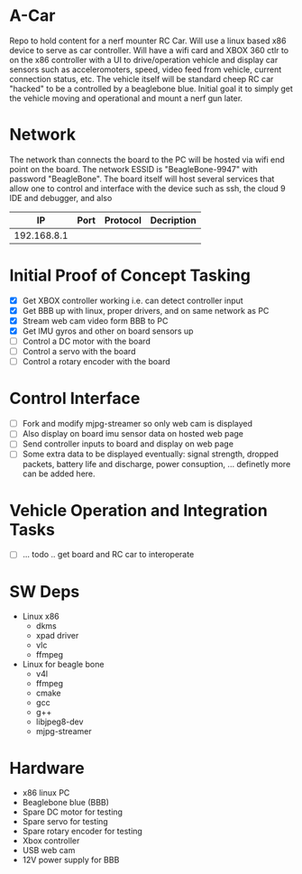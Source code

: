 # A-Car
Repo to hold content for a nerf mounter RC Car. Will use a linux based x86
device to serve as car controller. Will have a wifi card and XBOX 360 ctlr to
on the x86 controller with a UI to drive/operation vehicle and display car 
sensors such as acceleromoters, speed, video feed from vehicle, current 
connection status, etc. The vehicle itself will be standard cheep RC car 
"hacked" to be a controlled by a beaglebone blue. Initial goal it to simply
get the vehicle moving and operational and mount a nerf gun later.

# Network
The network than connects the board to the PC will be hosted via wifi end point
on the board. The network ESSID is "BeagleBone-9947" with password "BeagleBone".
The board itself will host several services that allow one to control and 
interface with the device such as ssh, the cloud 9 IDE and debugger, and also

| IP  | Port | Protocol | Decription |
| --- | ---  | -------- | ---------- |
| 192.168.8.1

# Initial Proof of Concept Tasking
- [X] Get XBOX controller working i.e. can detect controller input
- [X] Get BBB up with linux, proper drivers, and on same network as PC
- [X] Stream web cam video form BBB to PC
- [X] Get IMU gyros and other on board sensors up
- [ ] Control a DC motor with the board
- [ ] Control a servo with the board
- [ ] Control a rotary encoder with the board

# Control Interface
- [ ] Fork and modify mjpg-streamer so only web cam is displayed
- [ ] Also display on board imu sensor data on hosted web page
- [ ] Send controller inputs to board and display on web page
- [ ] Some extra data to be displayed eventually: signal strength, dropped
      packets, battery life and discharge, power consuption, ... definetly more
      can be added here.

# Vehicle Operation and Integration Tasks
- [ ] ... todo .. get board and RC car to interoperate

# SW Deps
- Linux x86
    - dkms
    - xpad driver
    - vlc
    - ffmpeg
- Linux for beagle bone
    - v4l
    - ffmpeg
    - cmake
    - gcc
    - g++
    - libjpeg8-dev
    - mjpg-streamer

# Hardware
- x86 linux PC
- Beaglebone blue (BBB)
- Spare DC motor for testing 
- Spare servo for testing
- Spare rotary encoder for testing
- Xbox controller
- USB web cam
- 12V power supply for BBB